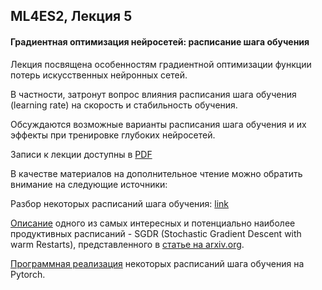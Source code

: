 ## ML4ES2, Лекция 5

#### Градиентная оптимизация нейросетей: расписание шага обучения



Лекция посвящена особенностям градиентной оптимизации функции потерь искусственных нейронных сетей.

В частности, затронут вопрос влияния расписания шага обучения (learning rate) на скорость и стабильность обучения.

Обсуждаются возможные варианты расписания шага обучения и их эффекты при тренировке глубоких нейросетей.



Записи к лекции доступны в [PDF](https://github.com/MKrinitskiy/ML4ES2-F2021-S2022/blob/main/Lect05/ML4ES2-2021-11-02-Lect05-notes.pdf)



В качестве материалов на дополнительное чтение можно обратить внимание на следующие источники:

Разбор некоторых расписаний шага обучения: [link](https://towardsdatascience.com/learning-rate-schedules-and-adaptive-learning-rate-methods-for-deep-learning-2c8f433990d1)

[Описание](https://fastai.github.io/timmdocs/SGDR) одного из самых интересных и потенциально наиболее продуктивных расписаний - SGDR (Stochastic Gradient Descent with warm Restarts), представленного в [статье на arxiv.org](https://arxiv.org/abs/1608.03983).

[Программная реализация](https://github.com/allenai/allennlp/tree/master/allennlp/training/learning_rate_schedulers) некоторых расписаний шага обучения на Pytorch.

